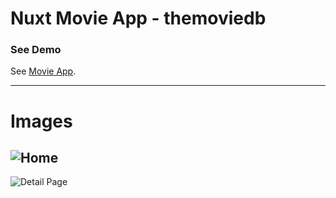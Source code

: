 # Nuxt Movie App - themoviedb

### See Demo
See [Movie App](https://movie-nuxt.vercel.app/).
***
# Images
![Home](https://i.ibb.co/7jCz3bq/Screen-Shot-2022-08-19-at-9-16-59-PM.png)
---
![Detail Page](https://i.ibb.co/rQScZmy/Screen-Shot-2022-08-19-at-9-17-29-PM.png)
